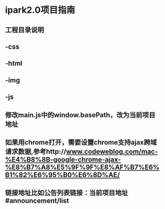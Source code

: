 #  ipark2.0项目指南

##  工程目录说明
##  -css
##	-html
##	-img
##	-js

##  修改main.js中的window.basePath，改为当前项目地址
##	如果用chrome打开，需要设置chrome支持ajax跨域请求数据,参考http://www.codeweblog.com/mac-%E4%B8%8B-google-chrome-ajax-%E8%B7%A8%E5%9F%9F%E8%AF%B7%E6%B1%82%E6%95%B0%E6%8D%AE/
##	链接地址比如公告列表链接：当前项目地址#announcement/list